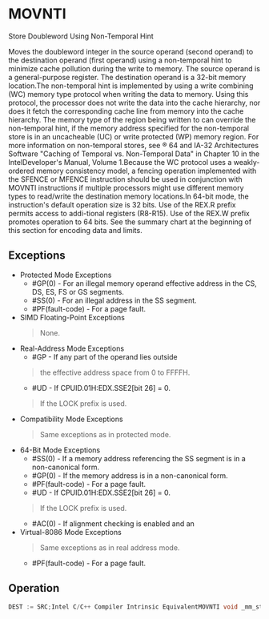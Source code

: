 # MOVNTI

Store Doubleword Using Non-Temporal Hint

Moves the doubleword integer in the source operand (second operand) to the destination operand (first operand) using a non-temporal hint to minimize cache pollution during the write to memory.
The source operand is a general-purpose register.
The destination operand is a 32-bit memory location.The non-temporal hint is implemented by using a write combining (WC) memory type protocol when writing the data to memory.
Using this protocol, the processor does not write the data into the cache hierarchy, nor does it fetch the corresponding cache line from memory into the cache hierarchy.
The memory type of the region being written to can override the non-temporal hint, if the memory address specified for the non-temporal store is in an uncacheable (UC) or write protected (WP) memory region.
For more information on non-temporal stores, see ® 64 and IA-32 Architectures Software "Caching of Temporal vs.
Non-Temporal Data" in Chapter 10 in the IntelDeveloper's Manual, Volume 1.Because the WC protocol uses a weakly-ordered memory consistency model, a fencing operation implemented with the SFENCE or MFENCE instruction should be used in conjunction with MOVNTI instructions if multiple processors might use different memory types to read/write the destination memory locations.In 64-bit mode, the instruction's default operation size is 32 bits.
Use of the REX.R prefix permits access to addi-tional registers (R8-R15).
Use of the REX.W prefix promotes operation to 64 bits.
See the summary chart at the beginning of this section for encoding data and limits.

## Exceptions

- Protected Mode Exceptions
  - #GP(0) - For an illegal memory operand effective address in the CS, DS, ES, FS or GS segments.
  - #SS(0) - For an illegal address in the SS segment.
  - #PF(fault-code) - For a page fault.
- SIMD Floating-Point Exceptions
  > None.
- Real-Address Mode Exceptions
  - #GP - If any part of the operand lies outside
  > the effective address space from 0 to FFFFH.
  - #UD - If CPUID.01H:EDX.SSE2[bit 26] = 0.
  > If the LOCK prefix is used.
- Compatibility Mode Exceptions
  > Same exceptions as in protected mode.
- 64-Bit Mode Exceptions
  - #SS(0) - If a memory address referencing the SS segment is in a non-canonical form.
  - #GP(0) - If the memory address is in a non-canonical form.
  - #PF(fault-code) - For a page fault.
  - #UD - If CPUID.01H:EDX.SSE2[bit 26] = 0.
  > If the LOCK prefix is used.
  - #AC(0) - If alignment checking is enabled and an
- Virtual-8086 Mode Exceptions
  > Same exceptions as in real address mode.
  - #PF(fault-code) - For a page fault.

## Operation

```C
DEST := SRC;Intel C/C++ Compiler Intrinsic EquivalentMOVNTI void _mm_stream_si32 (int *p, int a)MOVNTI void _mm_stream_si64(__int64 *p, __int64 a)
```
